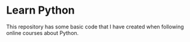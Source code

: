 # Learn Python
This repository has some basic code that I have created when following online courses about Python.
